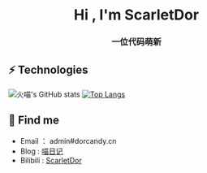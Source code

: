 <h1 align="center">Hi , I'm ScarletDor</h1> 

<h3 align="center"> 一位代码萌新  </h3>

## ⚡ Technologies
![火喵's GitHub stats](https://github-readme-stats.vercel.app/api?username=scarletdor&count_private=true&show_icons=true)
[![Top Langs](https://github-readme-stats.vercel.app/api/top-langs/?username=scarletdor)](https://github.com/scarletdor/github-readme-stats)

## 🔎 Find me
  - Email ： admin#dorcandy.cn
  - Blog : [喵日记](https://cat.dorcandy.cn/)
  - Bilibili : [ScarletDor](https://space.bilibili.com/528980/bangumi)